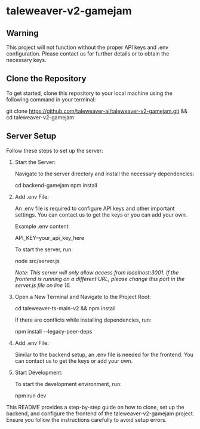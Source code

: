 # taleweaver-v2-gamejam

## Warning
This project will not function without the proper API keys and .env configuration. Please contact us for further details or to obtain the necessary keys.

## Clone the Repository

To get started, clone this repository to your local machine using the following command in your terminal:

git clone https://github.com/taleweaver-ai/taleweaver-v2-gamejam.git && cd taleweaver-v2-gamejam
## Server Setup

Follow these steps to set up the server:

1. Start the Server:

   Navigate to the server directory and install the necessary dependencies:

  
   cd backend-gamejam
   npm install
   
2. Add .env File:

   An .env file is required to configure API keys and other important settings. You can contact us to get the keys or you can add your own.

   Example .env content:

  
   API_KEY=your_api_key_here
   
   To start the server, run:

  
   node src/server.js
   
   *Note: This server will only allow access from localhost:3001. If the frontend is running on a different URL, please change this port in the server.js file on line 16.*

3. Open a New Terminal and Navigate to the Project Root:

  
   cd taleweaver-ts-main-v2 && npm install
   
   If there are conflicts while installing dependencies, run:

  
   npm install --legacy-peer-deps
   
4. Add .env File:

   Similar to the backend setup, an .env file is needed for the frontend. You can contact us to get the keys or add your own.

5. Start Development:

   To start the development environment, run:

  
   npm run dev
   
This README provides a step-by-step guide on how to clone, set up the backend, and configure the frontend of the taleweaver-v2-gamejam project. Ensure you follow the instructions carefully to avoid setup errors.
